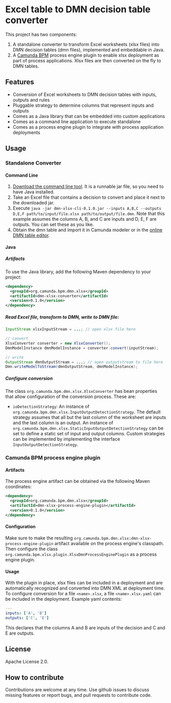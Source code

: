 Excel table to DMN decision table converter
===========================================

This project has two components:

1. A standalone converter to transform Excel worksheets (xlsx files) into DMN decision tables (dmn files), implemented and embeddable in Java.
2. A [Camunda BPM](https://www.camunda.org) process engine plugin to enable xlsx deployment as part of process applications. Xlsx files are then converted on the fly to DMN tables.

Features
--------

* Conversion of Excel worksheets to DMN decision tables with inputs, outputs and rules
* Pluggable strategy to determine columns that represent inputs and outputs
* Comes as a Java library that can be embedded into custom applications
* Comes as a command line application to execute standalone
* Comes as a process engine plugin to integrate with process application deployments

Usage
-----

### Standalone Converter

#### Command Line

1. [Download the command line tool](https://app.camunda.com/nexus/content/groups/public/org/camunda/bpm/extension/dmn/dmn-xlsx-cli/0.1.0/dmn-xlsx-cli-0.1.0.jar). It is a runnable jar file, so you need to have Java installed.
2. Take an Excel file that contains a decision to convert and place it next to the downloaded jar.
3. Execute `java -jar dmn-xlsx-cli-0.1.0.jar --inputs A,B,C --outputs D,E,F path/to/input/file.xlsx path/to/output/file.dmn`. Note that this example assumes the columns A, B, and C are inputs and D, E, F are outputs. You can set these as you like.
4. Obtain the dmn table and import it in Camunda modeler or in the [online DMN table editor](http://demo.bpmn.io/dmn).

#### Java

##### Artifacts

To use the Java library, add the following Maven dependency to your project:

```xml
<dependency>
  <groupId>org.camunda.bpm.dmn.xlsx</groupId>
  <artifactId>dmn-xlsx-converter</artifactId>
  <version>0.1.0</version>
</dependency>
```

##### Read Excel file, transform to DMN, write to DMN file:

```java
InputStream xlsxInputStream = ...; // open xlsx file here

// convert
XlsxConverter converter = new XlsxConverter();
DmnModelInstance dmnModelInstance = converter.convert(inputStream);

// write
OutputStream dmnOutputStream = ...; // open outputstream to file here
Dmn.writeModelToStream(dmnOutputStream, dmnModelInstance);
```

##### Configure conversion

The class `org.camunda.bpm.dmn.xlsx.XlsxConverter` has bean properties that allow configuration of the conversion process. These are:

* `ioDetectionStrategy`: An instance of `org.camunda.bpm.dmn.xlsx.InputOutputDetectionStrategy`. The default strategy assumes that all but the last column of the worksheet are inputs and the last column is an output. An instance of `org.camunda.bpm.dmn.xlsx.StaticInputOutputDetectionStrategy` can be set to define a static set of input and output columns. Custom strategies can be implemented by implementing the interface `InputOutputDetectionStrategy`.

### Camunda BPM process engine plugin

#### Artifacts

The process engine artifact can be obtained via the following Maven coordinates:

```xml
<dependency>
  <groupId>org.camunda.bpm.dmn.xlsx</groupId>
  <artifactId>dmn-xlsx-process-engine-plugin</artifactId>
  <version>0.1.0</version>
</dependency>
```

#### Configuration

Make sure to make the resulting `org.camunda.bpm.dmn.xlsx:dmn-xlsx-process-engine-plugin` artifact available on the process engine's classpath. Then configure the class `org.camunda.bpm.xlsx.plugin.XlsxDmnProcessEnginePlugin` as a process engine plugin.

#### Usage

With the plugin in place, xlsx files can be included in a deployment and are automatically recognized and converted into DMN XML at deployment time. To configure conversion for a file `<name>.xlsx`, a file `<name>.xlsx.yaml` can be included in the deployment. Example yaml contents:

```yaml
---
inputs: ['A', 'B']
outputs: ['C', 'E']
```

This declares that the columns A and B are inputs of the decision and C and E are outputs.


License
-------

Apache License 2.0.

How to contribute
-----------------

Contributions are welcome at any time. Use github issues to discuss missing features or report bugs, and pull requests to contribute code.